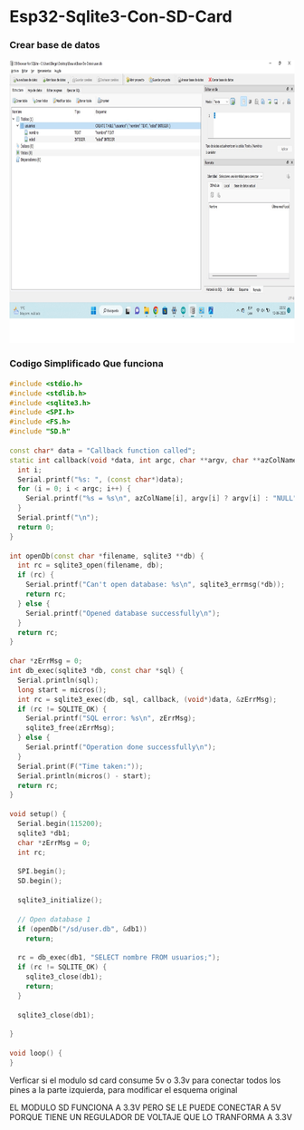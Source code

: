 # Esp32-Sqlite3-Con-SD-Card

### Crear base de datos
<img src="https://github.com/IDiegoUlises/Esp32-Sqlite3-Con-SD-Card/blob/main/images/Base-de-datos.jpg" width="1000" height="500" />

### Codigo Simplificado Que funciona
```c++
#include <stdio.h>
#include <stdlib.h>
#include <sqlite3.h>
#include <SPI.h>
#include <FS.h>
#include "SD.h"

const char* data = "Callback function called";
static int callback(void *data, int argc, char **argv, char **azColName) {
  int i;
  Serial.printf("%s: ", (const char*)data);
  for (i = 0; i < argc; i++) {
    Serial.printf("%s = %s\n", azColName[i], argv[i] ? argv[i] : "NULL");
  }
  Serial.printf("\n");
  return 0;
}

int openDb(const char *filename, sqlite3 **db) {
  int rc = sqlite3_open(filename, db);
  if (rc) {
    Serial.printf("Can't open database: %s\n", sqlite3_errmsg(*db));
    return rc;
  } else {
    Serial.printf("Opened database successfully\n");
  }
  return rc;
}

char *zErrMsg = 0;
int db_exec(sqlite3 *db, const char *sql) {
  Serial.println(sql);
  long start = micros();
  int rc = sqlite3_exec(db, sql, callback, (void*)data, &zErrMsg);
  if (rc != SQLITE_OK) {
    Serial.printf("SQL error: %s\n", zErrMsg);
    sqlite3_free(zErrMsg);
  } else {
    Serial.printf("Operation done successfully\n");
  }
  Serial.print(F("Time taken:"));
  Serial.println(micros() - start);
  return rc;
}

void setup() {
  Serial.begin(115200);
  sqlite3 *db1;
  char *zErrMsg = 0;
  int rc;

  SPI.begin();
  SD.begin();

  sqlite3_initialize();

  // Open database 1
  if (openDb("/sd/user.db", &db1))
    return;

  rc = db_exec(db1, "SELECT nombre FROM usuarios;");
  if (rc != SQLITE_OK) {
    sqlite3_close(db1);
    return;
  }

  sqlite3_close(db1);

}

void loop() {
}
```

Verficar si el modulo sd card consume 5v o 3.3v para conectar todos los pines a la parte izquierda, para modificar el esquema original

EL MODULO SD FUNCIONA A 3.3V PERO SE LE PUEDE CONECTAR A 5V PORQUE TIENE UN REGULADOR DE VOLTAJE QUE LO TRANFORMA A 3.3V
